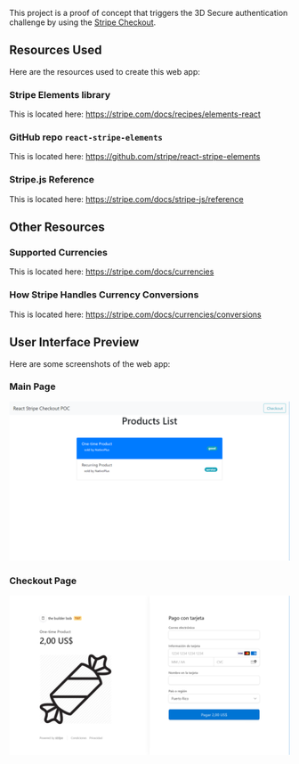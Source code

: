 This project is a proof of concept that triggers the 3D Secure authentication challenge by using the [Stripe Checkout](https://stripe.com/docs/payments/checkout).

## Resources Used

Here are the resources used to create this web app:

### Stripe Elements library

This is located here: https://stripe.com/docs/recipes/elements-react

### GitHub repo `react-stripe-elements`

This is located here: https://github.com/stripe/react-stripe-elements

### Stripe.js Reference

This is located here: https://stripe.com/docs/stripe-js/reference

## Other Resources

### Supported Currencies

This is located here: https://stripe.com/docs/currencies

### How Stripe Handles Currency Conversions

This is located here: https://stripe.com/docs/currencies/conversions

## User Interface Preview

Here are some screenshots of the web app:

### Main Page

![Main Page](src/images/main-page.png)

### Checkout Page

![Checkout Page](src/images/checkout-page.png)